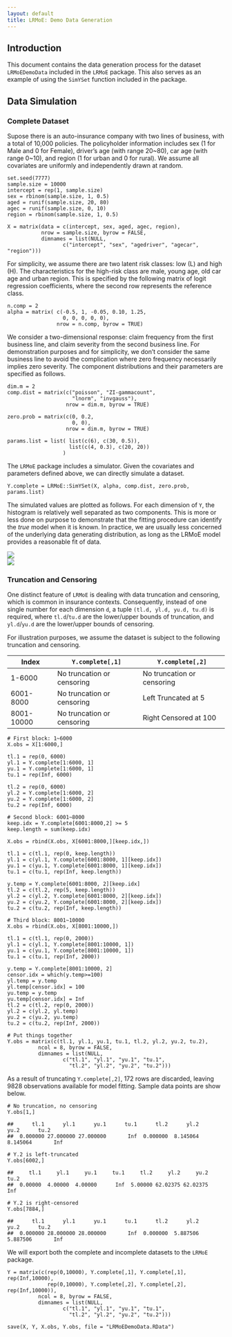 ```yaml
---
layout: default
title: LRMoE: Demo Data Generation
---
```


Introduction
------------

This document contains the data generation process for the dataset
`LRMoEDemoData` included in the `LRMoE` package. This also serves as an
example of using the `SimYSet` function included in the package.

Data Simulation
---------------

### Complete Dataset

Supose there is an auto-insurance company with two lines of business,
with a total of 10,000 policies. The policyholder information includes
sex (1 for Male and 0 for Female), driver’s age (with range 20~80), car
age (with range 0~10), and region (1 for urban and 0 for rural). We
assume all covariates are uniformly and independently drawn at random.

    set.seed(7777) 
    sample.size = 10000
    intercept = rep(1, sample.size)
    sex = rbinom(sample.size, 1, 0.5)
    aged = runif(sample.size, 20, 80)
    agec = runif(sample.size, 0, 10)
    region = rbinom(sample.size, 1, 0.5)

    X = matrix(data = c(intercept, sex, aged, agec, region),
               nrow = sample.size, byrow = FALSE,
               dimnames = list(NULL,
                      c("intercept", "sex", "agedriver", "agecar", "region")))

For simplicity, we assume there are two latent risk classes: low (L) and
high (H). The characteristics for the high-risk class are male, young
age, old car age and urban region. This is specified by the following
matrix of logit regression coefficients, where the second row represents
the reference class.

    n.comp = 2
    alpha = matrix( c(-0.5, 1, -0.05, 0.10, 1.25,
                      0, 0, 0, 0, 0),
                    nrow = n.comp, byrow = TRUE)

We consider a two-dimensional response: claim frequency from the first
business line, and claim severity from the second business line. For
demonstration purposes and for simplicity, we don’t consider the same
business line to avoid the complication where zero frequency necessarily
implies zero severity. The component distributions and their parameters
are specified as follows.

    dim.m = 2
    comp.dist = matrix(c("poisson", "ZI-gammacount",
                         "lnorm", "invgauss"),
                       nrow = dim.m, byrow = TRUE)

    zero.prob = matrix(c(0, 0.2,
                         0, 0),
                       nrow = dim.m, byrow = TRUE)

    params.list = list( list(c(6), c(30, 0.5)),
                        list(c(4, 0.3), c(20, 20))
                      )

The `LRMoE` package includes a simulator. Given the covariates and
parameters defined above, we can directly simulate a dataset.

    Y.complete = LRMoE::SimYSet(X, alpha, comp.dist, zero.prob, params.list)

The simulated values are plotted as follows. For each dimension of `Y`,
the histogram is relatively well separated as two components. This is
more or less done on purpose to demonstrate that the fitting procedure
can identify the *true* model when it is known. In practice, we are
usually less concerned of the underlying data generating distribution,
as long as the LRMoE model provides a reasonable fit of data.

<img src="DemoDataGeneration_files/figure-markdown_strict/unnamed-chunk-5-1.png" style="display: block; margin: auto;" /><img src="DemoDataGeneration_files/figure-markdown_strict/unnamed-chunk-5-2.png" style="display: block; margin: auto;" />

### Truncation and Censoring

One distinct feature of `LRMoE` is dealing with data truncation and
censoring, which is common in insurance contexts. Consequently, instead
of one single number for each dimension `d`, a tuple
`(tl.d, yl.d, yu.d, tu.d)` is required, where `tl.d`/`tu.d` are the
lower/upper bounds of truncation, and `yl.d`/`yu.d` are the lower/upper
bounds of censoring.

For illustration purposes, we assume the dataset is subject to the
following truncation and censoring.

<table>
<thead>
<tr class="header">
<th>Index</th>
<th><code>Y.complete[,1]</code></th>
<th><code>Y.complete[,2]</code></th>
</tr>
</thead>
<tbody>
<tr class="odd">
<td>1-6000</td>
<td>No truncation or censoring</td>
<td>No truncation or censoring</td>
</tr>
<tr class="even">
<td>6001-8000</td>
<td>No truncation or censoring</td>
<td>Left Truncated at 5</td>
</tr>
<tr class="odd">
<td>8001-10000</td>
<td>No truncation or censoring</td>
<td>Right Censored at 100</td>
</tr>
</tbody>
</table>

    # First block: 1~6000
    X.obs = X[1:6000,]

    tl.1 = rep(0, 6000)
    yl.1 = Y.complete[1:6000, 1]
    yu.1 = Y.complete[1:6000, 1]
    tu.1 = rep(Inf, 6000) 

    tl.2 = rep(0, 6000)
    yl.2 = Y.complete[1:6000, 2]
    yu.2 = Y.complete[1:6000, 2]
    tu.2 = rep(Inf, 6000) 

    # Second block: 6001~8000
    keep.idx = Y.complete[6001:8000,2] >= 5
    keep.length = sum(keep.idx)

    X.obs = rbind(X.obs, X[6001:8000,][keep.idx,])

    tl.1 = c(tl.1, rep(0, keep.length))
    yl.1 = c(yl.1, Y.complete[6001:8000, 1][keep.idx])
    yu.1 = c(yu.1, Y.complete[6001:8000, 1][keep.idx])
    tu.1 = c(tu.1, rep(Inf, keep.length))

    y.temp = Y.complete[6001:8000, 2][keep.idx]
    tl.2 = c(tl.2, rep(5, keep.length))
    yl.2 = c(yl.2, Y.complete[6001:8000, 2][keep.idx])
    yu.2 = c(yu.2, Y.complete[6001:8000, 2][keep.idx])
    tu.2 = c(tu.2, rep(Inf, keep.length))

    # Third block: 8001~10000
    X.obs = rbind(X.obs, X[8001:10000,])

    tl.1 = c(tl.1, rep(0, 2000))
    yl.1 = c(yl.1, Y.complete[8001:10000, 1])
    yu.1 = c(yu.1, Y.complete[8001:10000, 1])
    tu.1 = c(tu.1, rep(Inf, 2000))

    y.temp = Y.complete[8001:10000, 2]
    censor.idx = which(y.temp>=100)
    yl.temp = y.temp
    yl.temp[censor.idx] = 100
    yu.temp = y.temp
    yu.temp[censor.idx] = Inf
    tl.2 = c(tl.2, rep(0, 2000))
    yl.2 = c(yl.2, yl.temp)
    yu.2 = c(yu.2, yu.temp)
    tu.2 = c(tu.2, rep(Inf, 2000))

    # Put things together
    Y.obs = matrix(c(tl.1, yl.1, yu.1, tu.1, tl.2, yl.2, yu.2, tu.2),
              ncol = 8, byrow = FALSE,
              dimnames = list(NULL,
                      c("tl.1", "yl.1", "yu.1", "tu.1", 
                        "tl.2", "yl.2", "yu.2", "tu.2")))

As a result of truncating `Y.complete[,2]`, 172 rows are discarded,
leaving 9828 observations available for model fitting. Sample data
points are show below.

    # No truncation, no censoring
    Y.obs[1,]

    ##      tl.1      yl.1      yu.1      tu.1      tl.2      yl.2      yu.2      tu.2 
    ##  0.000000 27.000000 27.000000       Inf  0.000000  8.145064  8.145064       Inf

    # Y.2 is left-truncated
    Y.obs[6002,]

    ##     tl.1     yl.1     yu.1     tu.1     tl.2     yl.2     yu.2     tu.2 
    ##  0.00000  4.00000  4.00000      Inf  5.00000 62.02375 62.02375      Inf

    # Y.2 is right-censored
    Y.obs[7884,]

    ##      tl.1      yl.1      yu.1      tu.1      tl.2      yl.2      yu.2      tu.2 
    ##  0.000000 28.000000 28.000000       Inf  0.000000  5.887506  5.887506       Inf

We will export both the complete and incomplete datasets to the `LRMoE`
package.

    Y = matrix(c(rep(0,10000), Y.complete[,1], Y.complete[,1], rep(Inf,10000), 
                 rep(0,10000), Y.complete[,2], Y.complete[,2], rep(Inf,10000)),
              ncol = 8, byrow = FALSE,
              dimnames = list(NULL,
                      c("tl.1", "yl.1", "yu.1", "tu.1", 
                        "tl.2", "yl.2", "yu.2", "tu.2")))

    save(X, Y, X.obs, Y.obs, file = "LRMoEDemoData.RData")
